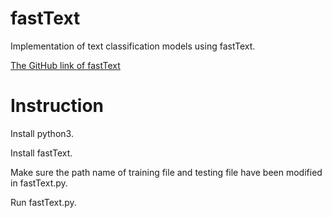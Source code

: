 # fastText
Implementation of text classification models using fastText.

[The GitHub link of fastText](https://github.com/facebookresearch/fastText)

# Instruction
Install python3.

Install fastText.

Make sure the path name of training file and testing file have been modified in fastText.py.

Run fastText.py.


